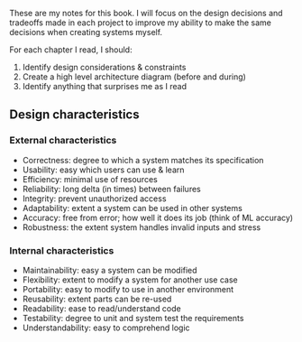 These are my notes for this book. I will focus on the design decisions and tradeoffs made in each project to improve my ability to make the same decisions when creating systems myself.

For each chapter I read, I should:
1. Identify design considerations & constraints
2. Create a high level architecture diagram (before and during)
3. Identify anything that surprises me as I read

## Design characteristics
### External characteristics
* Correctness: degree to which a system matches its specification
* Usability: easy which users can use & learn
* Efficiency: minimal use of resources
* Reliability: long delta (in times) between failures
* Integrity: prevent unauthorized access
* Adaptability: extent a system can be used in other systems
* Accuracy: free from error; how well it does its job (think of ML accuracy)
* Robustness: the extent system handles invalid inputs and stress

### Internal characteristics
* Maintainability: easy a system can be modified
* Flexibility: extent to modify a system for another use case
* Portability: easy to modify to use in another environment
* Reusability: extent parts can be re-used
* Readability: ease to read/understand code
* Testability: degree to unit and system test the requirements
* Understandability: easy to comprehend logic

